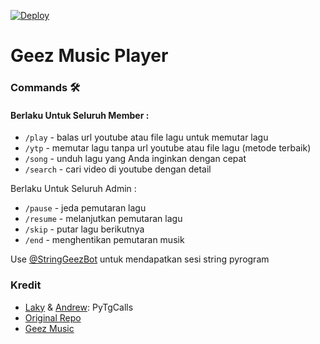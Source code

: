[![Deploy](https://telegra.ph/file/f19e417246a191cb311c9.jpg)](https://heroku.com/deploy?template=https://github.com/ramadhan73/GeezMusic) 
# Geez Music Player

### Commands 🛠
#### Berlaku Untuk Seluruh Member :


- `/play` - balas url youtube atau file lagu untuk memutar lagu
- `/ytp` <nama lagu> - memutar lagu tanpa url youtube atau file lagu (metode terbaik)
- `/song`  <nama lagu> - unduh lagu yang Anda inginkan dengan cepat
- `/search` <query> - cari video di youtube dengan detail


Berlaku Untuk Seluruh Admin :


- `/pause` - jeda pemutaran lagu
- `/resume` - melanjutkan pemutaran lagu
- `/skip` - putar lagu berikutnya
- `/end` - menghentikan pemutaran musik



Use [@StringGeezBot](https://t.me/StringGeezBot) untuk mendapatkan sesi string pyrogram


### Kredit

- [Laky](https://github.com/Laky-64) & [Andrew](https://github.com/AndrewLaneX): PyTgCalls
- [Original Repo](https://github.com/suprojects/CallsMusic)
- [Geez Music](https://t.me/Vckyouuu)
